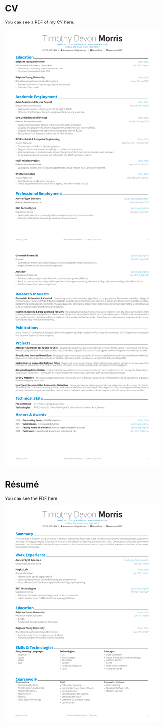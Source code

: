 # CV
You can see a [PDF of my CV here.](https://github.com/DevonMorris/Resume-CV/blob/master/examples/cv.pdf)

[![CV](https://raw.githubusercontent.com/DevonMorris/Resume-CV/master/examples/cv-0.png)](https://github.com/DevonMorris/Resume-CV/blob/master/examples/cv.pdf)
[![CV](https://raw.githubusercontent.com/DevonMorris/Resume-CV/master/examples/cv-1.png)](https://github.com/DevonMorris/Resume-CV/blob/master/examples/cv.pdf)

# Résumé

You can see the [PDF here.](https://github.com/DevonMorris/Resume-CV/blob/master/examples/resume.pdf)

[![Résumé](https://raw.githubusercontent.com/DevonMorris/Resume-CV/master/examples/resume-0.png)](https://github.com/DevonMorris/Resume-CV/blob/master/examples/resume.pdf) 


<!--# Cover Letter-->

<!--You can see [PDF](https://raw.githubusercontent.com/DevonMorris/Resume-CV/master/examples/coverletter.pdf)-->

<!--| Without Sections | With Sections |-->
<!--|:---:|:---:|-->
<!--| [![Cover Letter(Traditional)](https://raw.githubusercontent.com/DevonMorris/Resume-CV/master/examples/coverletter-0.png)](https://raw.githubusercontent.com/DevonMorris/Resume-CV/master/examples/coverletter.pdf)  | [![Cover Letter(Awesome)](https://raw.githubusercontent.com/DevonMorris/Resume-CV/master/examples/coverletter-1.png)](https://raw.githubusercontent.com/DevonMorris/Resume-CV/master/examples/coverletter.pdf) |-->
